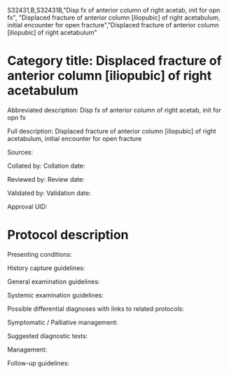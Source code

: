 S32431,B,S32431B,"Disp fx of anterior column of right acetab, init for opn fx", "Displaced fracture of anterior column [iliopubic] of right acetabulum, initial encounter for open fracture","Displaced fracture of anterior column [iliopubic] of right acetabulum"
# Category title: Displaced fracture of anterior column [iliopubic] of right acetabulum

Abbreviated description: Disp fx of anterior column of right acetab, init for opn fx

Full description: Displaced fracture of anterior column [iliopubic] of right acetabulum, initial encounter for open fracture

Sources:

Collated by:
Collation date:

Reviewed by:
Review date:

Validated by:
Validation date:

Approval UID:

# Protocol description

Presenting conditions:

History capture guidelines:

General examination guidelines:

Systemic examination guidelines:

Possible differential diagnoses with links to related protocols:

Symptomatic / Palliative management:

Suggested diagnostic tests:

Management:

Follow-up guidelines:
